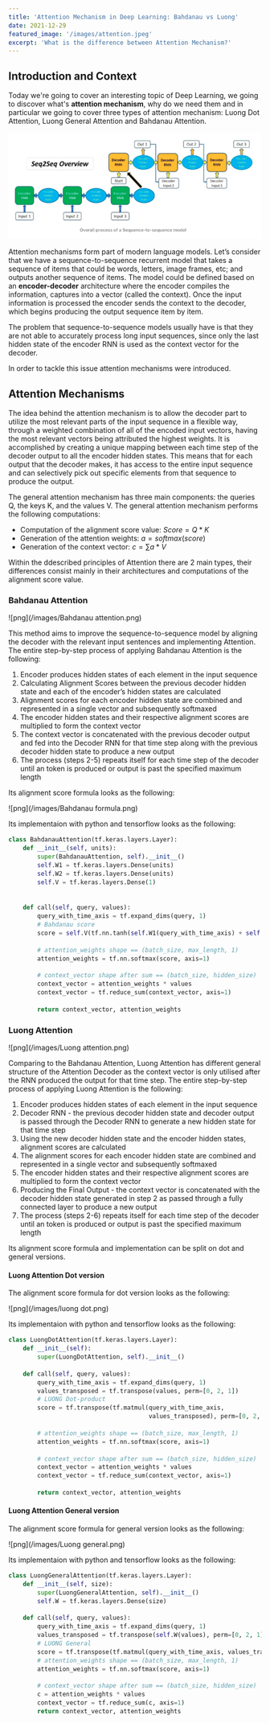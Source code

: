 ```yaml
---
title: 'Attention Mechanism in Deep Learning: Bahdanau vs Luong'
date: 2021-12-29
featured_image: '/images/attention.jpeg'
excerpt: 'What is the difference between Attention Mechanism?'
---
```


## Introduction and Context
Today we're going to cover an interesting topic of Deep Learning, we going to discover what's **attention mechanism**, why do we need them and in particular we going to cover three types of attention mechanism: Luong Dot Attention, Luong General Attention and Bahdanau Attention.

![png](/images/seq2seq.png)

Attention mechanisms form part of modern language models. Let’s consider that we have a sequence-to-sequence recurrent model that takes a sequence of items that could be words, letters, image frames, etc; and outputs another sequence of items. The model could be defined based on an **encoder-decoder** architecture where the encoder compiles the information, captures into a vector (called the context). Once the input information is processed the encoder sends the context to the decoder, which begins producing the output sequence item by item.

The problem that sequence-to-sequence models usually have is that they are not able to accurately process long input sequences, since only the last hidden state of the encoder RNN is used as the context vector for the decoder.  

In order to tackle this issue attention mechanisms were introduced.

## Attention Mechanisms

The idea behind the attention mechanism is to allow the decoder part to utilize the most relevant parts of the input sequence in a flexible way, through a weighted combination of all of the encoded input vectors, having the most relevant vectors being attributed the highest weights. It is accomplished by creating a unique mapping between each time step of the decoder output to all the encoder hidden states. This means that for each output that the decoder makes, it has access to the entire input sequence and can selectively pick out specific elements from that sequence to produce the output.

The general attention mechanism has three main components: the queries Q, the keys K, and the values V. The general attention mechanism performs the following computations:

- Computation of the alignment score value: $Score = Q * K$
- Generation of the attention weights: $a = softmax(score)$
- Generation of the context vector: $c = \sum a * V$

Within the ddescribed principles of Attention there are 2 main types, their differences consist mainly in their architectures and computations of the alignment score value.


### Bahdanau Attention

![png](/images/Bahdanau attention.png)

This method aims to improve the sequence-to-sequence model by aligning the decoder with the relevant input sentences and implementing Attention. The entire step-by-step process of applying Bahdanau Attention is the following:

1. Encoder produces hidden states of each element in the input sequence
2. Calculating Alignment Scores between the previous decoder hidden state and each of the encoder’s hidden states are calculated
3. Alignment scores for each encoder hidden state are combined and represented in a single vector and subsequently softmaxed
4. The encoder hidden states and their respective alignment scores are multiplied to form the context vector
5. The context vector is concatenated with the previous decoder output and fed into the Decoder RNN for that time step along with the previous decoder hidden state to produce a new output
6. The process (steps 2-5) repeats itself for each time step of the decoder until an token is produced or output is past the specified maximum length

Its alignment score formula looks as the following:

![png](/images/Bahdanau formula.png)

Its implementaion with python and tensorflow looks as the following:

```python
class BahdanauAttention(tf.keras.layers.Layer):
    def __init__(self, units):
        super(BahdanauAttention, self).__init__()
        self.W1 = tf.keras.layers.Dense(units)
        self.W2 = tf.keras.layers.Dense(units)
        self.V = tf.keras.layers.Dense(1)


    def call(self, query, values):
        query_with_time_axis = tf.expand_dims(query, 1)
        # Bahdanau score
        score = self.V(tf.nn.tanh(self.W1(query_with_time_axis) + self.W2(values)))

        # attention_weights shape == (batch_size, max_length, 1)
        attention_weights = tf.nn.softmax(score, axis=1)
        
        # context_vector shape after sum == (batch_size, hidden_size)
        context_vector = attention_weights * values
        context_vector = tf.reduce_sum(context_vector, axis=1)

        return context_vector, attention_weights
```

### Luong Attention 

![png](/images/Luong attention.png)

Comparing to the Bahdanau Attention, Luong Attention has different general structure of the Attention Decoder as the context vector is only utilised after the RNN produced the output for that time step. The entire step-by-step process of applying Luong Attention is the following:

1. Encoder produces hidden states of each element in the input sequence
2. Decoder RNN - the previous decoder hidden state and decoder output is passed through the Decoder RNN to generate a new hidden state for that time step
3. Using the new decoder hidden state and the encoder hidden states, alignment scores are calculated
4. The alignment scores for each encoder hidden state are combined and represented in a single vector and subsequently softmaxed
5. The encoder hidden states and their respective alignment scores are multiplied to form the context vector
6. Producing the Final Output - the context vector is concatenated with the decoder hidden state generated in step 2 as passed through a fully connected layer to produce a new output
7. The process (steps 2-6) repeats itself for each time step of the decoder until an token is produced or output is past the specified maximum length

Its alignment score formula and implementation can be split on dot and general versions.

#### Luong Attention Dot version

The alignment score formula for dot version looks as the following:

![png](/images/luong dot.png)

Its implementaion with python and tensorflow looks as the following:

```python
class LuongDotAttention(tf.keras.layers.Layer):
    def __init__(self):
        super(LuongDotAttention, self).__init__()

    def call(self, query, values):
        query_with_time_axis = tf.expand_dims(query, 1)
        values_transposed = tf.transpose(values, perm=[0, 2, 1])
        # LUONG Dot-product
        score = tf.transpose(tf.matmul(query_with_time_axis, 
                                       values_transposed), perm=[0, 2, 1])

        # attention_weights shape == (batch_size, max_length, 1)
        attention_weights = tf.nn.softmax(score, axis=1)
        
        # context_vector shape after sum == (batch_size, hidden_size)
        context_vector = attention_weights * values
        context_vector = tf.reduce_sum(context_vector, axis=1)

        return context_vector, attention_weights
```

#### Luong Attention General version

The alignment score formula for general version looks as the following:

![png](/images/Luong general.png)

Its implementaion with python and tensorflow looks as the following:

```python
class LuongGeneralAttention(tf.keras.layers.Layer):
    def __init__(self, size):
        super(LuongGeneralAttention, self).__init__()
        self.W = tf.keras.layers.Dense(size)

    def call(self, query, values):
        query_with_time_axis = tf.expand_dims(query, 1)
        values_transposed = tf.transpose(self.W(values), perm=[0, 2, 1])
        # LUONG General
        score = tf.transpose(tf.matmul(query_with_time_axis, values_transposed), perm=[0, 2, 1])
        # attention_weights shape == (batch_size, max_length, 1)
        attention_weights = tf.nn.softmax(score, axis=1)
        
        # context_vector shape after sum == (batch_size, hidden_size)
        c = attention_weights * values
        context_vector = tf.reduce_sum(c, axis=1)
        return context_vector, attention_weights
```